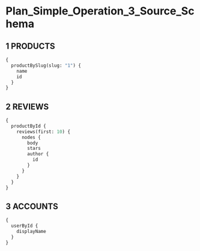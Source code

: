 # Plan_Simple_Operation_3_Source_Schema

## 1 PRODUCTS

```graphql
{
  productBySlug(slug: "1") {
    name
    id
  }
}
```

## 2 REVIEWS

```graphql
{
  productById {
    reviews(first: 10) {
      nodes {
        body
        stars
        author {
          id
        }
      }
    }
  }
}
```

## 3 ACCOUNTS

```graphql
{
  userById {
    displayName
  }
}
```


